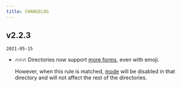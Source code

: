 ```yaml
---
title: CHANGELOG
---
```


## v2.2.3

`2021-05-15`

+ 🔥🔥🔥 Directories now support [more forms](https://github.com/shanyuhai123/vuepress-plugin-auto-sidebar/tree/master/packages/vuepress-docs-gh-pages/docs), even with emoji.

  However, when this rule is matched, [mode](/features/plugin-options.html#_1-built-in-mode) will be disabled in that directory and will not affect the rest of the directories.